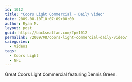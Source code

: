```yaml
---
id: 1012
title: "Coors Light Commercial - Daily Video"
date: 2009-08-10T10:07:09+00:00
author: Ryan M.
layout: post
guid: https://backseatfan.com/?p=1012
permalink: /2009/08/coors-light-commercial-daily-video/
categories:
  - Videos
tags:
  - Coors Light
  - NFL
---
```


<div class="entry">
  <p>
  </p>

  <p>
    Great Coors Light Commercial featuring Dennis Green.
  </p>
</div>
